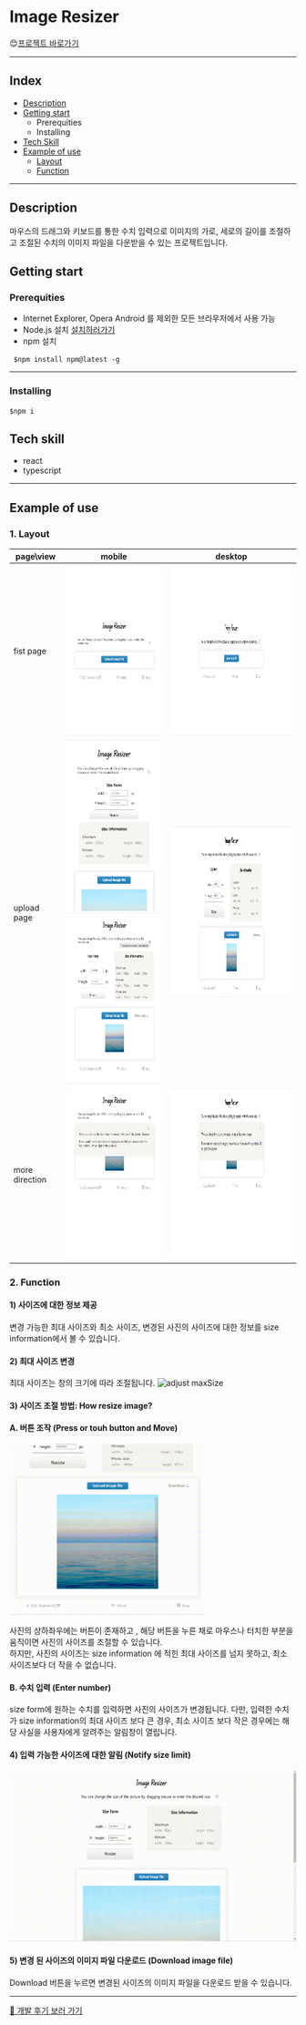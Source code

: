 # Image Resizer 
😊[프로젝트 바로가기](https://badahertz52.github.io/imageResizer/)

----------------------
## Index
* <a href='#description'>Description</a>
* <a href="getting_start"> Getting start </a>
  *  Prerequities 
  *  Installing 
* <a href="skill"> Tech Skill  </a>
* <a href="example"> Example of use </a>
  * <a href="layout"> Layout </a>
  * <a href="function"> Function </a>

______________________

## <div id="description" >Description</div>

 마우스의 드래그와 키보드를 통한 수치 입력으로 이미지의 가로, 세로의 길이를 조절하고 조절된 수치의 이미지 파일을 다운받을 수 있는 프로젝트입니다. 

## <div id="gettting_start" >Getting start</div>
### Prerequities
  * Internet Explorer, Opera Android 를 제외한 모든 브라우저에서 사용 가능
  * Node.js 설치 [설치하러가기](https://nodejs.org/ko/download/)
  * npm 설치 
 ```
  $npm install npm@latest -g
```

______________________
### Installing 

  ```
  $npm i
  ```
## <div id="skill" > Tech skill </div>
* react
* typescript
______________________

## <div id="example" >Example of use</div>
### <div id="layout"> 1. Layout </div>
|page\view|mobile|desktop|
|------|-----|------|
|fist page|<img src="imgForReadMe/first.jpg" width="auto" height="300px" alt="first page in moblie"/> |<img src="imgForReadMe/first_width.jpg" width="auto" height="300px" alt="first page in desktop"/>|
|upload page|<div> <img src="imgForReadMe/upload_small.jpg" width="auto" height="300px" alt="page when upload image file in small mobile">  <img src="imgForReadMe/upload.jpg" width="auto" height="300px" alt="page when upload image file in mobile"/></div>|<img src="imgForReadMe/upload_width.jpg" width="auto" height="300px" alt="page when upload image file in desktop">|
|more direction|<img src="imgForReadMe/moredirection.jpg" alt="open more direction in mobile"  width="auto" height="300px"> |<img src="imgForReadMe/moredirection_width.jpg" alt="open more direction in desktop"  width="auto" height="300px">

### <div id="function"> 2. Function </div> 
#### 1) 사이즈에 대한 정보 제공
  변경 가능한 최대 사이즈와 최소 사이즈, 변경된 사진의 사이즈에 대한 정보를 size information에서 볼 수 있습니다. 

#### 2) 최대 사이즈 변경
  최대 사이즈는 창의 크기에 따라 조절됩니다. 
<img src="imgForReadMe/maxSize.gif" height="300px" width="auto" alt="adjust maxSize" />

#### 3) 사이즈 조절 방법: How resize image? 
#### A. 버튼 조작 (Press or touh button and Move)
  <img src="imgForReadMe/resize_drag.gif" height="300px" width="auto" 
  alt="resize image_file by dragging mouse" />

  사진의 상하좌우에는 버튼이 존재하고 , 해당 버튼을 누른 채로 마우스나 터치한 부분을 움직이면 사진의 사이즈를 조절할 수 있습니다.
  <br/>
  하지만, 사진의 사이즈는 size information 에 적힌 최대 사이즈를 넘지 못하고, 최소 사이즈보다 더 작을 수 없습니다.

#### B. 수치 입력 (Enter number)
 size form에 원하는 수치를 입력하면 사진의 사이즈가 변경됩니다. 다만, 입력한 수치가 size information의 최대 사이즈 보다 큰 경우, 최소 사이즈 보다 작은 경우에는 해당 사실을 사용자에게 알려주는 알림창이 열립니다.


#### 4) 입력 가능한 사이즈에 대한 알림 (Notify size limit) 
<img src ="imgForReadMe/notification.gif" height="300px" width="auto"  alt="notification"/> 

#### 5) 변경 된 사이즈의 이미지 파일 다운로드 (Download image file)
  Download 버튼을 누르면 변경된 사이즈의 이미지 파일을 다운로드 받을 수 있습니다. 


_________________________________

[ 📝 개발 후기 보러 가기 ](https://velog.io/@badahertz52/Image-resizer-by-java-script)
